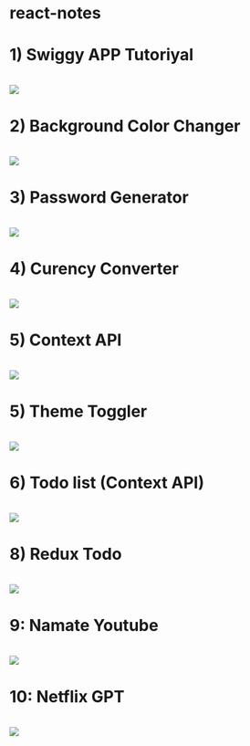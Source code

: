 # react-notes
<h1><b>1) Swiggy APP Tutoriyal</b></h1><br/>
 <img src="https://media.licdn.com/dms/image/v2/D5622AQGxWe6S6RObVQ/feedshare-shrink_800/feedshare-shrink_800/0/1718374013832?e=1735776000&v=beta&t=AaaoymCN9DyJ8GoE5mTwZvGoR5po9XoHA9XCrovauJc"/>

 <h1><b>2) Background Color Changer</b></h1><br/>
 <img src="https://i.pinimg.com/736x/30/96/30/309630542f790f7a8c96dfc00cc1708a.jpg"/>

<h1><b>3) Password Generator</b></h1><br/>
<img src="https://i.pinimg.com/736x/c0/e1/0c/c0e10ce96d37b06acdb8ef1467279363.jpg"/>

<h1><b>4) Curency Converter</b></h1><br/>
<img src="https://i.pinimg.com/736x/73/ee/c8/73eec831bfefed3b08e2cd9c890a5568.jpg"/>

<h1><b>5) Context API</b></h1><br/>
<img src="https://i.pinimg.com/736x/dc/02/fe/dc02fe9f4de6c7e5da30192b76c03b9a.jpg"/>

<h1><b>5) Theme Toggler</b></h1><br/>
<img src="https://i.pinimg.com/736x/d2/f9/65/d2f96571dc2c90d46c58681392f624f9.jpg"/>

<h1><b>6) Todo list (Context API)</b></h1><br/>
<img src="https://i.pinimg.com/736x/08/99/5c/08995c0b8c342709d2dc4606762f38b8.jpg"/>

<h1><b>8) Redux Todo</b></h1><br/>
<img src="https://i.pinimg.com/736x/c6/c3/fe/c6c3fe1cb9ece03bfb405efd94e3ff6a.jpg"/>

<h1><b>9: Namate Youtube</b></h1><br/>
<img src="https://i.pinimg.com/736x/02/46/06/02460683913fdbff45e03bf55d692b6f.jpg"/>

<h1><b>10: Netflix GPT</b></h1><br/>
<img src="https://i.pinimg.com/736x/6d/f7/ab/6df7ab7305139f3511856a4106b3de3c.jpg"/>
